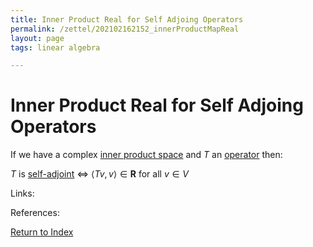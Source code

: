 ```yaml
---
title: Inner Product Real for Self Adjoing Operators
permalink: /zettel/202102162152_innerProductMapReal
layout: page
tags: linear algebra

---
```

# Inner Product Real for Self Adjoing Operators

If we have a complex [inner product space](202102141708_innerProductSpace) and $T$ an [operator](202102082104_operatorDefinition)
then: 

$T$ is [self-adjoint](202102162040_selfAdjointOperator) $\iff$ $\langle T v, v \rangle \in \mathbf{R}$ for all $v \in V$

Links: 

References: 

[Return to Index](index)